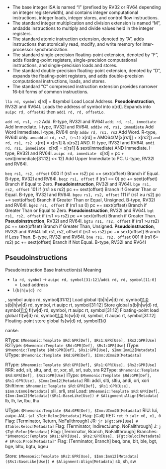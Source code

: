 - The base integer ISA is named “I” (prefixed by RV32 or RV64 depending on integer registerwidth), and contains integer computational instructions, integer loads, integer stores, and control flow instructions. 
- The standard integer multiplication and division extension is named “M”, andadds instructions to multiply and divide values held in the integer registers. 
- The standard atomic instruction extension, denoted by “A”, adds instructions that atomically read, modify, and write
memory for inter-processor synchronization. 
- The standard single-precision floating-point extension, denoted by “F”, adds floating-point registers, single-precision computational instructions, and single-precision loads and stores. 
- The standard double-precision floating-point extension, denoted by “D”, expands the floating-point registers, and adds double-precision computational instructions, loads, and stores. 
- The standard “C” compressed instruction extension provides narrower 16-bit forms of common instructions.


`lla rd, symbol` x[rd] = &symbol
Load Local Address. **Pseudoinstruction**, RV32I and RV64I.
Loads the address of symbol into x[rd]. 
Expands into `auipc rd, offsetHi` then `addi rd, rd, offsetLo`.

`add rd, rs1, rs2`
    Add. R-type, RV32I and RV64I
`addi rd, rs1, immediate`
    Add Immediate. I-type, RV32I and RV64I.
`addiw rd, rs1, immediate`
    Add Word Immediate. I-type, RV64I only
`addw rd, rs1, rs2`
    Add Word. R-type, RV64I only.
`amoadd.d rd, rs2, (rs1)` 
    x[rd] = AMO64(M[x[rs1]] + x[rs2])
`and rd, rs1, rs2 `
    x[rd] = x[rs1] & x[rs2]
    AND. R-type, RV32I and RV64I.
`andi rd, rs1, immediate `
    x[rd] = x[rs1] & sext(immediate)
    AND Immediate. I-type, RV32I and RV64I.
`auipc rd, immediate `
    x[rd] = pc + sext(immediate[31:12] << 12)
    Add Upper Immediate to PC. U-type, RV32I and RV64I.

`beq rs1, rs2, offset` 000
    if (rs1 == rs2) pc += sext(offset)
    Branch if Equal. B-type, RV32I and RV64I.
`beqz rs1, offset` 
    if (rs1 == 0) pc += sext(offset)
    Branch if Equal to Zero. **Pseudoinstruction**, RV32I and RV64I.
`bge rs1, rs2, offset` 101 
    if (rs1 ≥s rs2) pc += sext(offset)
    Branch if Greater Than or Equal. B-type, RV32I and RV64I.
`bgeu rs1, rs2, offset` 111
    if (rs1 ≥u rs2) pc += sext(offset)
    Branch if Greater Than or Equal, Unsigned. B-type, RV32I and RV64I.
`bgez rs1, offset` 
    if (rs1 ≥s 0) pc += sext(offset)
    Branch if Greater Than or Equal to Zero. **Pseudoinstruction**, RV32I and RV64I.
`bgt rs1, rs2, offset` 
    if (rs1 >s rs2) pc += sext(offset)
    Branch if Greater Than. **Pseudoinstruction**, RV32I and RV64I.
`bgtu rs1, rs2, offset` 
    if (rs1 >u rs2) pc += sext(offset)
    Branch if Greater Than, Unsigned. **Pseudoinstruction**, RV32I and RV64I.
blt rs1, rs2, offset 
    if (rs1 <s rs2) pc += sext(offset)
    Branch if Less Than. B-type, RV32I and RV64I.
`bne rs1, rs2, offset` 001
    if (rs1 6= rs2) pc += sext(offset)
    Branch if Not Equal. B-type, RV32I and RV64I


## Pseudoinstructions

Pseudoinstruction Base Instruction(s) Meaning
- `la rd, symbol` -> `auipc rd, symbol[31:12]`/`addi rd, rd, symbol[11:0]`
  - Load address 
- `l{b|h|w|d} rd`


, symbol auipc rd, symbol[31:12] Load global l{b|h|w|d} rd, symbol[11:0](rd)
s{b|h|w|d} rd, symbol, rt auipc rt, symbol[31:12] Store global s{b|h|w|d} rd, symbol[11:0](rt)
fl{w|d} rd, symbol, rt auipc rt, symbol[31:12] Floating-point load global fl{w|d} rd, symbol[11:0](rt)
fs{w|d} rd, symbol, rt auipc rt, symbol[31:12] Floating-point store global fs{w|d} rd, symbol[11:0](rt)





nanke:

RType: `$Mnemonic:Template $Rd:GPR[Def], $Rs1:GPR[Use], $Rs2:GPR[Use]`
R2Type: `$Mnemonic:Template $Rd:GPR[Def], $Rs1:GPR[Use]`
IType: `$Mnemonic:Template $Rd:GPR[Def], $Rs1:GPR[Use], $Imm:Imm12[Metadata]`
UType: `$Mnemonic:Template $Rd:GPR[Def], $Imm:UImm20[Metadata]`


RType: `$Mnemonic:Template $Rd:GPR[Def], $Rs1:GPR[Use], $Rs2:GPR[Use]`
    RRR: add, slt, sltu, and, or, xor, sll, srl, sub, sra
R2Type: `$Mnemonic:Template $Rd:GPR[Def], $Rs1:GPR[Use]`
IType: `$Mnemonic:Template $Rd:GPR[Def], $Rs1:GPR[Use], $Imm:Imm12[Metadata]`
    RII: addi, slti, sltiu, andi, ori, xori
    ShiftImm: `$Mnemonic:Template $Rd:GPR[Def], $Rs1:GPR[Use], $Imm:UImm6[Metadata]`
        slli, srli, srai
    Load: `$Mnemonic:Template $Rd:GPR[Def], $Imm:Imm12[Metadata]($Rs1:BaseLike[Use]) # $Alignment:Align[Metadata]`
        lb, lh, lw, lbu, lhu

UType: `$Mnemonic:Template $Rd:GPR[Def], $Imm:UImm20[Metadata]`
    RIU: lui, auipc
    JAL: `jal $Tgt:Reloc[Metadata]` 
        Flag: [Call]
    RET: `ret`  -> `jalr x0, x1, 0`
        Flag: [Terminator, Return, NoFallthrough]
    JR: `jr $Tgt:GPR[Use] # $Table:Reloc[Metadata]`
        Flag: [Terminator, IndirectJump, NoFallthrough]
    J: `j $Tgt:Reloc[Metadata]`
        Flag: [Terminator, Branch, NoFallthrough]
Branches: `"$Mnemonic:Template $Rs1:GPR[Use], $Rs2:GPR[Use], $Tgt:Reloc[Metadata] # $Prob:Prob[Metadata]"`
    Flag: [Terminator, Branch]
    beq, bne, blt, ble, bgt, bge, bltu, bgtu, bgeu

Store: `$Mnemonic:Template $Rs2:GPR[Use], $Imm:Imm12[Metadata]($Rs1:BaseLike[Use]) # $Alignment:Align[Metadata]`
    sb, sh, sw
    

